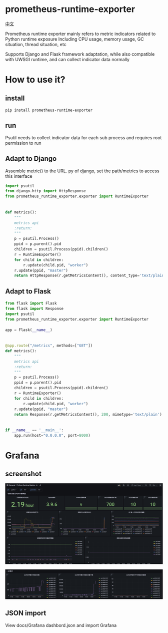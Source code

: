 # prometheus-runtime-exporter
<a href="https://github.com/dream-mo/prometheus-runtime-exporter/README.md">中文</a>

Prometheus runtime exporter mainly refers to metric indicators related to Python runtime exposure Including CPU usage, memory usage, GC situation, thread situation, etc

Supports Django and Flask framework adaptation, while also compatible with UWSGI runtime, and can collect indicator data normally

# How to use it?
## install
```shell script
pip install prometheus-runtime-exporter
```
## run
Psutil needs to collect indicator data for each sub process and requires root permission to run
## Adapt to Django
Assemble metric() to the URL. py of django, set the path/metrics to access this interface
```python
import psutil
from django.http import HttpResponse
from prometheus_runtime_exporter.exporter import RuntimeExporter


def metrics():
    """
    metrics api
    :return: 
    """
    p = psutil.Process()
    ppid = p.parent().pid
    children = psutil.Process(ppid).children()
    r = RuntimeExporter()
    for child in children:
        r.update(child.pid, "worker")
    r.update(ppid, "master")
    return HttpResponse(r.getMetricsContent(), content_type='text/plain;charset=utf-8')

```

## Adapt to Flask
```python
from flask import Flask
from flask import Response
import psutil
from prometheus_runtime_exporter.exporter import RuntimeExporter

app = Flask(__name__)


@app.route("/metrics", methods=["GET"])
def metrics():
    """
    metrics api
    :return:
    """
    p = psutil.Process()
    ppid = p.parent().pid
    children = psutil.Process(ppid).children()
    r = RuntimeExporter()
    for child in children:
        r.update(child.pid, "worker")
    r.update(ppid, "master")
    return Response(r.getMetricsContent(), 200, mimetype='text/plain')


if __name__ == '__main__':
    app.run(host="0.0.0.0", port=8000)

```

# Grafana
## screenshot
![Grafana截图1](docs/grafana-1.jpg)

![Grafana截图2](docs/grafana-2.jpg)

## JSON import

View docs/Grafana dashbord.json and import Grafana
